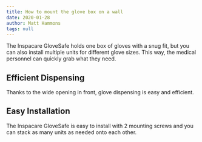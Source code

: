 ```yaml
---
title: How to mount the glove box on a wall
date: 2020-01-28
author: Matt Hammons
tags: null
---
```

The Inspacare GloveSafe holds one box of gloves with a snug fit, but you can also install multiple units for different glove sizes. This way, the medical personnel can quickly grab what they need. <!--more-->

## Efficient Dispensing

Thanks to the wide opening in front, glove dispensing is easy and efficient.

## Easy Installation

The Inspacare GloveSafe is easy to install with 2 mounting screws and you can stack as many units as needed onto each other.